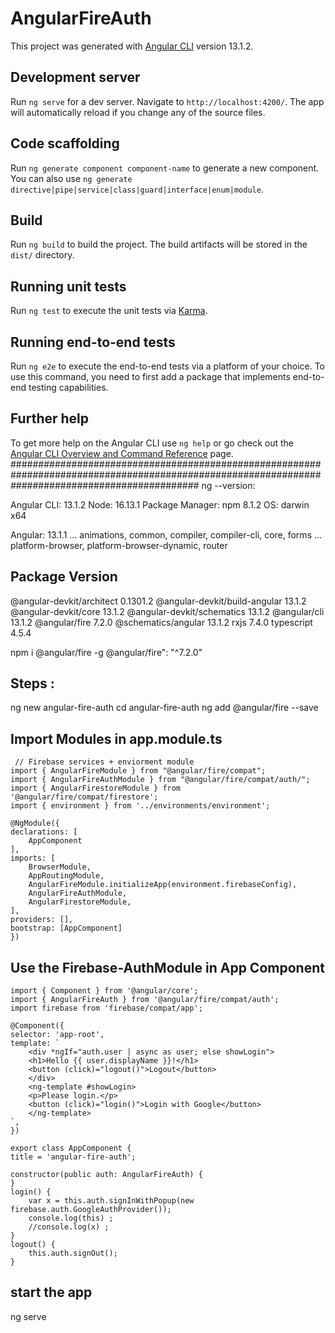# AngularFireAuth

This project was generated with [Angular CLI](https://github.com/angular/angular-cli) version 13.1.2.

## Development server

Run `ng serve` for a dev server. Navigate to `http://localhost:4200/`. The app will automatically reload if you change any of the source files.

## Code scaffolding

Run `ng generate component component-name` to generate a new component. You can also use `ng generate directive|pipe|service|class|guard|interface|enum|module`.

## Build

Run `ng build` to build the project. The build artifacts will be stored in the `dist/` directory.

## Running unit tests

Run `ng test` to execute the unit tests via [Karma](https://karma-runner.github.io).

## Running end-to-end tests

Run `ng e2e` to execute the end-to-end tests via a platform of your choice. To use this command, you need to first add a package that implements end-to-end testing capabilities.

## Further help

To get more help on the Angular CLI use `ng help` or go check out the [Angular CLI Overview and Command Reference](https://angular.io/cli) page.
##################################################################################################################################################
ng --version:

Angular CLI: 13.1.2
Node: 16.13.1
Package Manager: npm 8.1.2
OS: darwin x64

Angular: 13.1.1
... animations, common, compiler, compiler-cli, core, forms
... platform-browser, platform-browser-dynamic, router

Package                         Version
---------------------------------------------------------
@angular-devkit/architect       0.1301.2
@angular-devkit/build-angular   13.1.2
@angular-devkit/core            13.1.2
@angular-devkit/schematics      13.1.2
@angular/cli                    13.1.2
@angular/fire                   7.2.0
@schematics/angular             13.1.2
rxjs                            7.4.0
typescript                      4.5.4

npm i @angular/fire -g
  @angular/fire": "^7.2.0"

Steps :
------------
  ng new angular-fire-auth
  cd angular-fire-auth
  ng add @angular/fire --save

  Import Modules in app.module.ts
----------------------------------------------
     // Firebase services + enviorment module
    import { AngularFireModule } from "@angular/fire/compat";
    import { AngularFireAuthModule } from "@angular/fire/compat/auth/";
    import { AngularFirestoreModule } from '@angular/fire/compat/firestore';
    import { environment } from '../environments/environment';

    @NgModule({
    declarations: [
        AppComponent
    ],
    imports: [
        BrowserModule,
        AppRoutingModule,
        AngularFireModule.initializeApp(environment.firebaseConfig),
        AngularFireAuthModule,
        AngularFirestoreModule,
    ],
    providers: [],
    bootstrap: [AppComponent]
    })

  Use the Firebase-AuthModule in App Component
----------------------------------------------
    import { Component } from '@angular/core';
    import { AngularFireAuth } from '@angular/fire/compat/auth';
    import firebase from 'firebase/compat/app';

    @Component({
    selector: 'app-root',
    template: `
        <div *ngIf="auth.user | async as user; else showLogin">
        <h1>Hello {{ user.displayName }}!</h1>
        <button (click)="logout()">Logout</button>
        </div>
        <ng-template #showLogin>
        <p>Please login.</p>
        <button (click)="login()">Login with Google</button>
        </ng-template>
    `,
    })

    export class AppComponent {
    title = 'angular-fire-auth';
    
    constructor(public auth: AngularFireAuth) {
    }
    login() {
        var x = this.auth.signInWithPopup(new firebase.auth.GoogleAuthProvider());
        console.log(this) ;
        //console.log(x) ;
    }
    logout() {
        this.auth.signOut();
    }    

start the app   
------------

ng serve 
